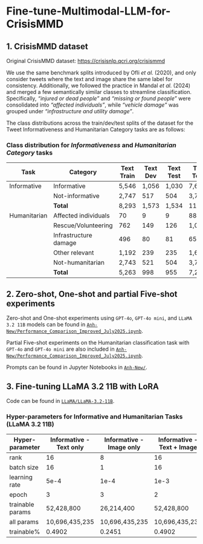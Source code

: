 # Fine-tune-Multimodal-LLM-for-CrisisMMD

## 1. CrisisMMD dataset
Original CrisisMMD dataset: https://crisisnlp.qcri.org/crisismmd 

We use the same benchmark splits introduced by Ofli *et al.* (2020), and only consider tweets where the text and image share the same label for consistency. Additionally, we followed the practice in Mandal *et al.* (2024) and merged a few semantically similar classes to streamline classification. Specifically, *“injured or dead people”* and *“missing or found people”* were consolidated into *“affected individuals”*, while *“vehicle damage”* was grouped under *“infrastructure and utility damage”*.

The class distributions across the train/dev/test splits of the dataset for the Tweet Informativeness and Humanitarian Category tasks are as follows:
### Class distribution for *Informativeness* and *Humanitarian Category* tasks

| Task           | Category              | Text Train | Text Dev | Text Test | Text Total | Image Train | Image Dev | Image Test | Image Total |
|----------------|------------------------|------------|----------|-----------|------------|-------------|-----------|------------|-------------|
| Informative    | Informative            | 5,546      | 1,056    | 1,030     | 7,632      | 6,345       | 1,056     | 1,030      | 8,431       |
|                | Not-informative        | 2,747      | 517      | 504       | 3,768      | 3,256       | 517       | 504        | 4,277       |
|                | **Total**              | 8,293      | 1,573    | 1,534     | 11,400     | 9,601       | 1,573     | 1,534      | 12,708      |
| Humanitarian   | Affected individuals   | 70         | 9        | 9         | 88         | 71          | 9         | 9          | 89          |
|                | Rescue/Volunteering    | 762        | 149      | 126       | 1,037      | 912         | 149       | 126        | 1,187       |
|                | Infrastructure damage  | 496        | 80       | 81        | 657        | 612         | 80        | 81         | 773         |
|                | Other relevant         | 1,192      | 239      | 235       | 1,666      | 1,279       | 239       | 235        | 1,753       |
|                | Not-humanitarian       | 2,743      | 521      | 504       | 3,768      | 3,252       | 521       | 504        | 4,277       |
|                | **Total**              | 5,263      | 998      | 955       | 7,216      | 6,126       | 998       | 955        | 8,079       |


## 2. Zero-shot, One-shot and partial Five-shot experiments 


Zero-shot and One-shot experiments using `GPT-4o`, `GPT-4o mini`, and `LLaMA 3.2 11B` models can be found in [`Anh-New/Performance_Comparison_Improved_July2025.ipynb`](Anh-New/Performance_Comparison_Improved_July2025.ipynb).

Partial Five-shot experiments on the Humanitarian classification task with `GPT-4o` and `GPT-4o mini` are also included in [`Anh-New/Performance_Comparison_Improved_July2025.ipynb`](Anh-New/Performance_Comparison_Improved_July2025.ipynb).

Prompts can be found in Jupyter Notebooks in [`Anh-New/`](Anh-New).


## 3. Fine-tuning LLaMA 3.2 11B with LoRA
Code can be found in [`LLaMA/LLaMA-3.2-11B`](LLaMA/LLaMA-3.2-11B).
### Hyper-parameters for Informative and Humanitarian Tasks (LLaMA 3.2 11B)

| Hyper-parameter | Informative - Text only | Informative - Image only | Informative - Text + Image | Humanitarian - Text only | Humanitarian - Image only | Humanitarian - Text + Image |
|-----------------|-------------------------|---------------------------|-----------------------------|---------------------------|-----------------------------|-------------------------------|
| rank            | 16                      | 8                         | 16                          | 24                        | 8                           | 24                            |
| batch size      | 16                      | 1                         | 16                          | 16                        | 1                           | 16                            |
| learning rate   | 5e-4                    | 1e-4                      | 1e-3                        | 5e-4                      | 1e-4                        | 1e-3                          |
| epoch           | 3                       | 3                         | 2                           | 3                         | 3                           | 3                             |
| trainable params | 52,428,800 | 26,214,400 | 52,428,800 | 78,643,200 | 26,214,400 | 78,643,200 |
| all params | 10,696,435,235 | 10,696,435,235 | 10,696,435,235 | 10,696,435,235 | 10,696,435,235 | 10,696,435,235 |
| trainable% | 0.4902 | 0.2451 | 0.4902 | 0.7352 | 0.2451 | 0.7352 |
